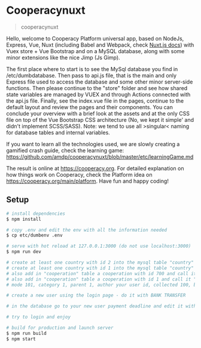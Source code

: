 # Cooperacynuxt

> cooperacynuxt

Hello, welcome to Cooperacy Platform universal app, based on NodeJs, Express, Vue, Nuxt (including Babel and Webpack, check [Nuxt.js docs](https://nuxtjs.org)) with Vuex store + Vue Bootstrap and on a MySQL database, along with some minor extensions like the nice Jimp (Js Gimp).

The first place where to start is to see the MySql database you find in /etc/dumbdatabase. Then pass to api.js file, that is the main and only Express file used to access the database and some other minor server-side functions. Then please continue to the "store" folder and see how shared state variables are managed by VUEX and through Actions connected with the api.js file.
Finally, see the index.vue file in the pages, continue to the default layout and review the pages and their components.
You can conclude your overview with a brief look at the assets and at the only CSS file on top of the Vue Bootstrap CSS architecture (No, we kept it simple' and didn't implement SCSS/SASS). Note: we tend to use all >singular< naming for database tables and internal variables.

If you want to learn all the technologies used, we are slowly creating a gamified crash guide, check the learning game:
https://github.com/amdp/cooperacynuxt/blob/master/etc/learningGame.md

The result is online at https://cooperacy.org. For detailed explanation on how things work on Cooperacy, check the Platform idea on https://cooperacy.org/main/platform. Have fun and happy coding!

## Setup

```bash
# install dependencies
$ npm install

# copy .env and edit the env with all the information needed
$ cp etc/dumbenv .env 

# serve with hot reload at 127.0.0.1:3000 (do not use localhost:3000)
$ npm run dev

# create at least one country with id 2 into the mysql table "country" and a place with country id 2 in "place"
# create at least one country with id 1 into the mysql table "country" and a place with country id 1 in "place" as "general" one
# also add in "cooperation" table a cooperation with id 700 and call it "announcements" or whatever
# also add in "cooperation" table a cooperation with id 1 and call it "cooperacy" or whatever with:
# mode 101, category 1, parent 1, author your user id, collected 100, budget 200, professional 0, hudget 1

# create a new user using the login page - do it with BANK TRANSFER

# in the database go to your new user payment deadline and edit it with value "9999-12-31 00:00:00" or whatever date you like after today

# try to login and enjoy

# build for production and launch server
$ npm run build
$ npm start
```
